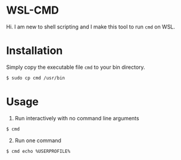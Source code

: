# WSL-CMD

Hi. I am new to shell scripting and I make this tool to run `cmd` on WSL.

# Installation

Simply copy the executable file `cmd` to your bin directory.

```bash
$ sudo cp cmd /usr/bin
```

# Usage

1. Run interactively with no command line arguments

```bash
$ cmd
```
2. Run one command

```bash
$ cmd echo %USERPROFILE%
```
